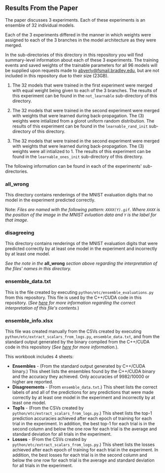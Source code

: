 ## Results From the Paper

The paper discusses 3 experiments.
Each of these experiments is an ensemble of 32 individual models.

Each of the 3 experiments differed in the manner in which weights were assigned to each of the 3 branches in the model architecture as they were merged.

In the sub-directories of this directory in this repository you will find summary-level information about each of these 3 experiments.
The training events and saved weights of the trainable parameters for all 96 models will be supplied upon requests made to abyerly@fsmail.bradley.edu, but are not included in this repository due to their size (23GB).

1. The 32 models that were trained in the first experiment were merged with equal weight being given to each of the 3 branches.  The results of this experiment can be found in the ``not_learnable`` sub-directory of this directory.

2. The 32 models that were trained in the second experiment were merged with weights that were learned during back-propagation.  The (3) weights were intialized from a glorot uniform random distribution.  The results of this experiment can be found in the ``learnable_rand_init`` sub-directory of this directory.

3. The 32 models that were trained in the second experiment were merged with weights that were learned during back-propagation.  The (3) weights were all intialized to 1.  The results of this experiment can be found in the ``learnable_ones_init`` sub-directory of this directory.

The following information can be found in each of the experiments' sub-directories.

### all_wrong
This directory contains renderings of the MNIST evaluation digits that no model in the experiment predicted correctly.

Note: _Files are named with the following pattern: ``XXXX(Y).gif``.  Where ``XXXX`` is the position of the image in the MNIST evluation data and ``Y`` is the label for that image._

### disagreeing
This directory contains renderings of the MNIST evaluation digits that were predicted correctly by at least one model in the experiment and incorrectly by at least one model.

_See the note in the_ **all_wrong** _section above regarding the interpretation of the files' names in this directory._

### ensemble_data.txt
This is the file created by executing ``python/etc/ensemble_evaluations.py`` from this repository.
This file is used by the C++/CUDA code in this repository. (_See [here](../C%2B%2B#evaluating-ensemble-model-combinations) for more information regarding the correct interpretation of this file's contents._)

### ensemble_info.xlsx
This file was created manually from the CSVs created by executing ``python/etc/extract_scalars_from_logs.py``, ``ensemble_data.txt``, and from the standard output generated by the binary compiled from the C++/CUDA code in this repository (_See [here](../C%2B%2B#evaluating-ensemble-model-combinations) for more information._).

This workbook includes 4 sheets:
- **Ensembles** - (From the standard output generated by C++/CUDA binary.)  This sheet lists the ensembles found by the C++/CUDA binary and the accuracy they achieved.  Only accuracies of 9982/10000 or higher are reported.
- **Disagreements** - (From ``ensemble_data.txt``.)  This sheet lists the correct labels of and all of the predictions for any predictions that were made correctly by at least one model in the experiment and incorrectly by at least one model.
- **Top1s** - (From the CSVs created by ``python/etc/extract_scalars_from_logs.py``.) This sheet lists the top-1 prediction accuracies achieved after each epoch of training for each trial in the experiment.  In addition, the best top-1 for each trial is in the second column and below the one row for each trial is the average and standard deviation for all trials in the experiment.
- **Losses** - (From the CSVs created by ``python/etc/extract_scalars_from_logs.py``.) This sheet lists the losses achieved after each epoch of training for each trial in the experiment.  In addition, the best losses for each trial is in the second column and below the one row for each trial is the average and standard deviation for all trials in the experiment.
